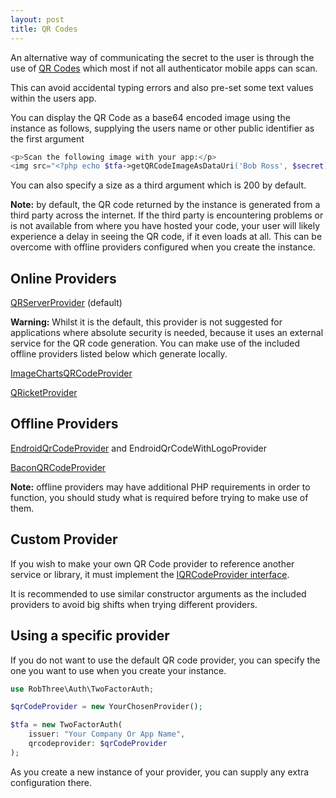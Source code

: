 ```yaml
---
layout: post
title: QR Codes
---
```


An alternative way of communicating the secret to the user is through the use of [QR Codes](http://en.wikipedia.org/wiki/QR_code) which most if not all authenticator mobile apps can scan.

This can avoid accidental typing errors and also pre-set some text values within the users app.

You can display the QR Code as a base64 encoded image using the instance as follows, supplying the users name or other public identifier as the first argument

````php
<p>Scan the following image with your app:</p>
<img src="<?php echo $tfa->getQRCodeImageAsDataUri('Bob Ross', $secret); ?>">
````

You can also specify a size as a third argument which is 200 by default.

**Note:** by default, the QR code returned by the instance is generated from a third party across the internet. If the third party is encountering problems or is not available from where you have hosted your code, your user will likely experience a delay in seeing the QR code, if it even loads at all. This can be overcome with offline providers configured when you create the instance.

## Online Providers

[QRServerProvider](qr-codes/qr-server.md) (default)

**Warning:** Whilst it is the default, this provider is not suggested for applications where absolute security is needed, because it uses an external service for the QR code generation. You can make use of the included offline providers listed below which generate locally.

[ImageChartsQRCodeProvider](qr-codes/image-charts.md)

[QRicketProvider](qr-codes/qrickit.md)

## Offline Providers

[EndroidQrCodeProvider](qr-codes/endroid.md) and EndroidQrCodeWithLogoProvider

[BaconQRCodeProvider](qr-codes/bacon.md)

**Note:** offline providers may have additional PHP requirements in order to function, you should study what is required before trying to make use of them.

## Custom Provider

If you wish to make your own QR Code provider to reference another service or library, it must implement the [IQRCodeProvider interface](https://github.com/RobThree/TwoFactorAuth/blob/master/lib/Providers/Qr/IQRCodeProvider.php).

It is recommended to use similar constructor arguments as the included providers to avoid big shifts when trying different providers.

## Using a specific provider

If you do not want to use the default QR code provider, you can specify the one you want to use when you create your instance.

```php
use RobThree\Auth\TwoFactorAuth;

$qrCodeProvider = new YourChosenProvider();

$tfa = new TwoFactorAuth(
	issuer: "Your Company Or App Name",
 	qrcodeprovider: $qrCodeProvider
);
```

As you create a new instance of your provider, you can supply any extra configuration there.
